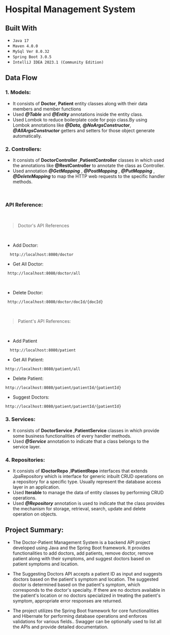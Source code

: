 # Hospital Management System


## Built With
* `Java 17`
* `Maven 4.0.0`
* `MySql Ver 8.0.32`
* `Spring Boot 3.0.5`
* `IntelliJ IDEA 2023.1 (Community Edition)`
## Data Flow

### 1. Models:
* It consists of **Doctor**, **Patient** entity classes along with their data members and member functions
* Used **_@Table_** and **_@Entity_** annotations inside the entity class.
* Used Lombok to reduce boilerplate code for pojo class.By using Lombok annotations like _**@Data,**_ **@_NoArgsConstructor_**, **_@AllArgsConstructor_** getters and setters for those object generate automatically.

### 2. Controllers:
* It consists of  **DoctorController** ,**PatientController** classes in which used the annotations like **@RestController** to annotate the class as Controller.
* Used annotation **_@GetMapping_** , **_@PostMapping_** , **_@PutMapping_** , **_@DeleteMapping_** to map the HTTP web requests to the specific handler methods.

<br>

### API Reference:
<br>

>Doctor's API References
<br>

* Add Doctor:
```*.sh-session
  http://localhost:8080/doctor
```

* Get All Doctor:
```*.sh-session
 http://localhost:8080/doctor/all
```
<br>

* Delete Doctor:

```*.sh-session
 http://localhost:8080/doctor/docId/{docId}
```
<br>


>Patient's API References:
<br>

* Add Patient 
```*.sh-session
  http://localhost:8080/patient
```

* Get All Patient:
```*.sh-session
http://localhost:8080/patient/all
```
* Delete Patient:
```*.sh-session
http://localhost:8080/patient/patientId/{patientId}
```

* Suggest Doctors:
```*.sh-session
http://localhost:8080/patient/patientId/{patientId}
```
### 3. Services:
* It consists of **DoctorService** ,**PatientService** classes in which provide some business functionalities of every handler methods.
* Used _**@Service**_ annotation to indicate that a class belongs to the service layer.

### 4. Repositories:
* It consists of **IDoctorRepo** ,**IPatientRepo** interfaces that extends JpaRepository which is interface for generic inbuilt CRUD operations on a repository for a specific type. Usually represent the database access layer in an application.
* Used **Iterable** to manage the data of entity classes by performing CRUD operations.
* Used _**@Repository**_ annotation is used to indicate that the class provides the mechanism for storage, retrieval, search, update and delete operation on objects.

## Project Summary:
* The Doctor-Patient Management System is a backend API project developed using Java and the Spring Boot framework. It provides functionalities to add doctors, add patients, remove doctor, remove patient along with their symptoms, and suggest doctors based on patient symptoms and location.

* The Suggesting Doctors API accepts a patient ID as input and suggests doctors based on the patient's symptom and location. The suggested doctor is determined based on the patient's symptom, which corresponds to the doctor's specialty. If there are no doctors available in the patient's location or no doctors specialized in treating the patient's symptom, appropriate error responses are returned.

* The project utilizes the Spring Boot framework for core functionalities and Hibernate for performing database operations and enforces validations for various fields.. Swagger can be optionally used to list all the APIs and provide detailed documentation.
